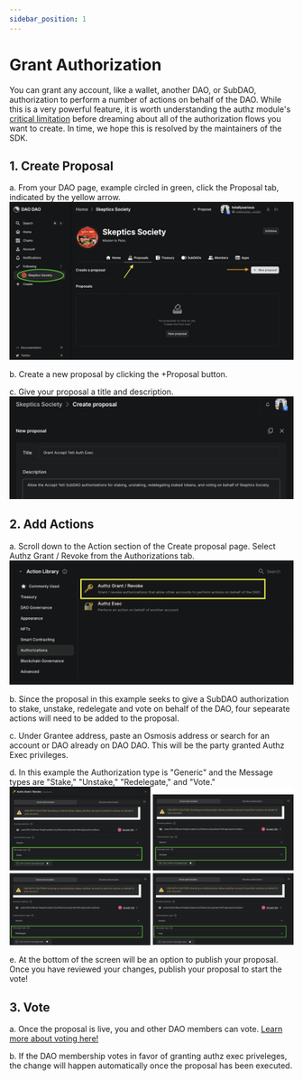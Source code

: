 ```yaml
---
sidebar_position: 1
---
```


# Grant Authorization

You can grant any account, like a wallet, another DAO, or SubDAO, authorization
to perform a number of actions on behalf of the DAO. While this is a very
powerful feature, it is worth understanding the authz module's [critical
limitation](./limitation) before dreaming about all of the authorization flows
you want to create. In time, we hope this is resolved by the maintainers of the
SDK.

## 1. Create Proposal

a. From your DAO page, example circled in green, click the Proposal tab, indicated by the yellow arrow.
![Create proposal](../../../static/img/dao-management/change-appearance1.png)

b. Create a new proposal by clicking the +Proposal button.

c. Give your proposal a title and description.
![Auth Exec proposal title and description](../../../static/img/dao-management/authz-exec.png)

## 2. Add Actions

a. Scroll down to the Action section of the Create proposal page. Select Authz Grant / Revoke from the Authorizations tab.
![Authorizations tab and Authz Grant / Revoke](../../../static/img/dao-management/authz-exec2.png)

b. Since the proposal in this example seeks to give a SubDAO authorization to stake, unstake, redelegate and vote on behalf of the DAO, four sepearate actions will need to be added to the proposal.

c. Under Grantee address, paste an Osmosis address or search for an account or DAO already on DAO DAO. This will be the party granted Authz Exec privileges.

d. In this example the Authorization type is "Generic" and the Message types are "Stake," "Unstake," "Redelegate," and "Vote."
![4 action boxes to grant authz exec](../../../static/img/dao-management/authz-exec7.png)

e. At the bottom of the screen will be an option to publish your proposal. Once you have reviewed your changes, publish your proposal to start the vote!

## 3. Vote

a. Once the proposal is live, you and other DAO members can vote. [Learn more about voting here!](../../dao-governance/proposals/how-to-vote-on-a-proposal)

b. If the DAO membership votes in favor of granting authz exec priveleges, the change will happen automatically once the proposal has been executed.
